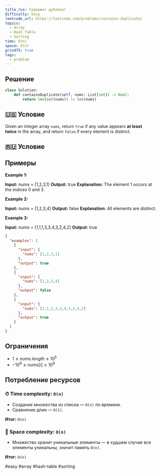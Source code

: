 ```yaml
---
title_rus: Содержит дубликат
difficulty: Easy
leetcode_url: https://leetcode.com/problems/contains-duplicate/
topics:
  - Array
  - Hash Table
  - Sorting
time: O(n)
space: O(n)
grind75: true
tags:
  - problem
---
```


## Решение

```python
class Solution:
    def containsDuplicate(self, nums: List[int]) -> bool:
        return len(set(nums)) != len(nums)
```

## 🇺🇸 Условие

Given an integer array `nums`, return `true` if any value appears **at least twice** in the array, and return `false` if every element is distinct.

## 🇷🇺 Условие

<!-- Место для вставки перевода на русском языке -->

## Примеры

**Example 1:**

**Input:** nums = [1,2,3,1]
**Output:** true
**Explanation:** The element 1 occurs at the indices 0 and 3.

**Example 2:**

**Input:** nums = [1,2,3,4]
**Output:** false
**Explanation:** All elements are distinct.

**Example 3:**

**Input:** nums = [1,1,1,3,3,4,3,2,4,2]
**Output:** true

```json
{
  "examples": [
    {
      "input": {
        "nums": [1,2,3,1]
      },
      "output": true
    },
    {
      "input": {
        "nums": [1,2,3,4]
      },
      "output": false
    },
    {
      "input": {
        "nums": [1,1,1,3,3,4,3,2,4,2]
      },
      "output": true
    }
  ]
}
```

## Ограничения

- $1 \leq nums.length \leq 10^5$
- $-10^9 \leq nums[i] \leq 10^9$

## Потребление ресурсов
### ⏱ Time complexity: `O(n)`

- Создание множества из списка — `O(n)` по времени.
- Сравнение длин — `O(1)`.

**Итог:** `O(n)`

### 🧠 Space complexity: `O(n)`

- Множество хранит уникальные элементы — в худшем случае все элементы уникальны, значит память `O(n)`.

**Итог:** `O(n)`

#easy #array #hash-table #sorting
